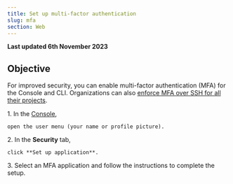 ```yaml
---
title: Set up multi-factor authentication
slug: mfa
section: Web
---
```


**Last updated 6th November 2023**



## Objective  

For improved security, you can enable multi-factor authentication (MFA) for the Console and CLI.
Organizations can also [enforce MFA over SSH for all their projects](../../development/ssh/_index.md#multifactor-authentication-mfa-over-ssh).

1\.  In the [Console](../../administration/web/_index.md),

    open the user menu (your name or profile picture).

2\.  In the **Security** tab,

    click **Set up application**.

3\.  Select an MFA application and follow the instructions to complete the setup.

